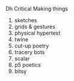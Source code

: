 Dh Critical Making things

1. sketches
2. grids & gestures
3. physical hypertext
4. twine
5. cut-up poetry
6. tracery bots
7. scalar
8. p5 poetics
9. bitsy
